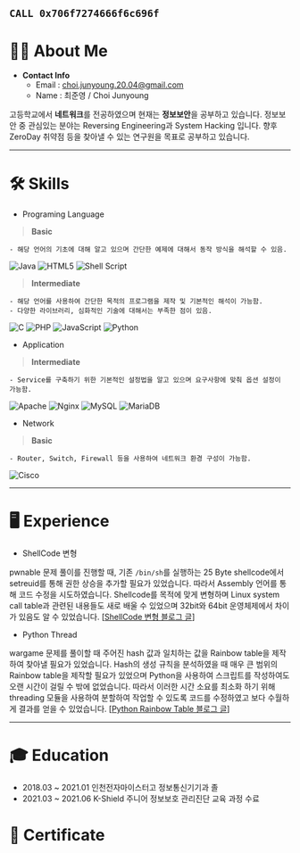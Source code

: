 `CALL 0x706f7274666f6c696f`
-----------------------------

# 👨‍💻 **About Me**

- **Contact Info**
  - Email : choi.junyoung.20.04@gmail.com
  - Name : 최준영 / Choi Junyoung

고등학교에서 **네트워크**를 전공하였으며 현재는 **정보보안**을 공부하고 있습니다. 정보보안 중 관심있는 분야는 Reversing Engineering과 System Hacking 입니다. 향후 ZeroDay 취약점 등을 찾아낼 수 있는 연구원을 목표로 공부하고 있습니다. 

* * *

# 🛠️ **Skills**

- Programing Language

> **Basic**
```
- 해당 언어의 기초에 대해 알고 있으며 간단한 예제에 대해서 동작 방식을 해석할 수 있음.
```

<img alt="Java" src="https://img.shields.io/badge/java-%23ED8B00.svg?style=for-the-badge&logo=java&logoColor=white"/> <img alt="HTML5" src="https://img.shields.io/badge/html5-%23E34F26.svg?style=for-the-badge&logo=html5&logoColor=white"/> <img alt="Shell Script" src="https://img.shields.io/badge/shell_script-%23121011.svg?style=for-the-badge&logo=gnu-bash&logoColor=white"/>

> **Intermediate**
```
- 해당 언어를 사용하여 간단한 목적의 프로그램을 제작 및 기본적인 해석이 가능함.
- 다양한 라이브러리, 심화적인 기술에 대해서는 부족한 점이 있음.
```

<img alt="C" src="https://img.shields.io/badge/c-%2300599C.svg?style=for-the-badge&logo=c&logoColor=white"/> <img alt="PHP" src="https://img.shields.io/badge/php-%23777BB4.svg?style=for-the-badge&logo=php&logoColor=white"/> <img alt="JavaScript" src="https://img.shields.io/badge/javascript-%23323330.svg?style=for-the-badge&logo=javascript&logoColor=%23F7DF1E"/> <img alt="Python" src="https://img.shields.io/badge/python-%2314354C.svg?style=for-the-badge&logo=python&logoColor=white"/>

- Application

> **Intermediate**
```
- Service를 구축하기 위한 기본적인 설정법을 알고 있으며 요구사항에 맞춰 옵션 설정이 가능함.
```

<img alt="Apache" src="https://img.shields.io/badge/apache-%23D42029.svg?style=for-the-badge&logo=apache&logoColor=white"/> <img alt="Nginx" src="https://img.shields.io/badge/nginx-%23009639.svg?style=for-the-badge&logo=nginx&logoColor=white"/> <img alt="MySQL" src="https://img.shields.io/badge/mysql-%2300f.svg?style=for-the-badge&logo=mysql&logoColor=white"/> <img alt="MariaDB" src="https://img.shields.io/badge/MariaDB-003545?style=for-the-badge&logo=mariadb&logoColor=white"/>

- Network

> **Basic**
```
- Router, Switch, Firewall 등을 사용하여 네트워크 환경 구성이 가능함.
```
<img alt="Cisco" src="https://img.shields.io/badge/Cisco-003545?style=for-the-badge&logo=cisco&logoColor=white&color=blue"/>

* * *

# 🖥️ **Experience**

- ShellCode 변형

pwnable 문제 풀이를 진행할 때, 기존 `/bin/sh`를 실행하는 25 Byte shellcode에서 setreuid를 통해 권한 상승을 추가할 필요가 있었습니다. 따라서 Assembly 언어를 통해 코드 수정을 시도하였습니다.
Shellcode를 목적에 맞게 변형하며 Linux system call table과 관련된 내용들도 새로 배울 수 있었으며 32bit와 64bit 운영체제에서 차이가 있음도 알 수 있었습니다. [[ShellCode 변형 블로그 글](https://jun-project-lab.github.io/system/FTZ-shellcode/)]

- Python Thread

wargame 문제를 풀이할 때 주어진 hash 값과 일치하는 값을 Rainbow table을 제작하여 찾아낼 필요가 있었습니다. Hash의 생성 규칙을 분석하였을 때 매우 큰 범위의 Rainbow table을 제작할 필요가 있었으며 Python을 사용하여 스크립트를 작성하여도 오랜 시간이 걸릴 수 밖에 없었습니다. 따라서 이러한 시간 소요를 최소화 하기 위해 threading 모듈을 사용하여 분할하여 작업할 수 있도록 코드를 수정하였고 보다 수월하게 결과를 얻을 수 있었습니다. [[Python Rainbow Table 블로그 글](https://jun-project-lab.github.io/crypto/webhacking.kr-old-4th-writeup/)]

<!--
블로그 카테고리, 파이썬 익스플로잇 코드, 어셈블리 코드 등
-->

* * *

# 🎓 Education

- 2018.03 ~ 2021.01 인천전자마이스터고 정보통신기기과 졸
- 2021.03 ~ 2021.06 K-Shield 주니어 정보보호 관리진단 교육 과정 수료

# 📝 Certificate

